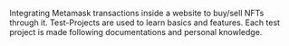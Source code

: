 Integrating Metamask transactions inside a website to buy/sell NFTs through it.
Test-Projects are used to learn basics and features.
Each test project is made following documentations and personal knowledge.
